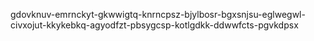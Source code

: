 gdovknuv-emrnckyt-gkwwigtq-knrncpsz-bjylbosr-bgxsnjsu-eglwegwl-civxojut-kkykebkq-agyodfzt-pbsygcsp-kotlgdkk-ddwwfcts-pgvkdpsx
